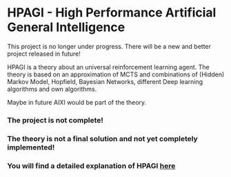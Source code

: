 # HPAGI - High Performance Artificial General Intelligence

This project is no longer under progress. There will be a new and better project released in future!

HPAGI is a theory about an universal reinforcement learning agent.
The theory is based on an approximation of MCTS and combinations of (Hidden) Markov Model, Hopfield,
Bayesian Networks, different Deep learning algorithms and own algorithms.

Maybe in future AIXI would be part of the theory. 

### The project is not complete! 
### The theory is not a final solution and not yet completely implemented!

### You will find a detailed explanation of HPAGI [here](Facharbeit_Informatik_1.pdf)
